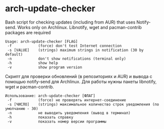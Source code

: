 # arch-update-checker
Bash script for checking updates (including from AUR) that uses Notify-send.
Works only on Archlinux. Libnotify, wget and pacman-contrib packages are required
```
Usage: arch-update-checker [FLAG]
 -f            (force) don't test Internet connection
 -s [VALUE]    (strings) maximum strings in notification (30 by default)
 -n            don't show notifications (terminal only)
 -h            show help
 -v            show program version
```


Скрипт для проверки обновлений (в репозиториях и AUR) и вывода с помощью notify-send для Archlinux.
Для работы нужны пакеты libnotify, wget и pacman-contrib.
```
Использование: arch-update-checker [ФЛАГ]
 -f            (force) не проверять интернет-соединение
 -s [ЧИСЛО]    (strings) максимальное количество строк уведомления (по умолчанию - 30)
 -n            не выводить уведомления (вывод в терминал)
 -h            показать справку
 -v            показать номер версии программы
```
